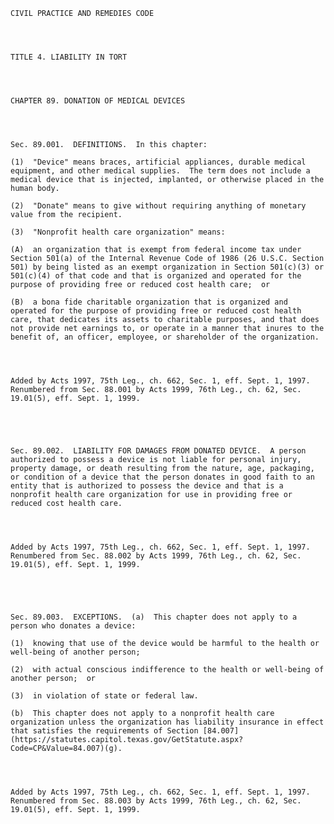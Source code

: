 ﻿
    
    
    	
    					
    
    
    CIVIL PRACTICE AND REMEDIES CODE
    
      
    
    
    TITLE 4. LIABILITY IN TORT
    
      
    
    
    CHAPTER 89. DONATION OF MEDICAL DEVICES
    
      
    
    
    Sec. 89.001.  DEFINITIONS.  In this chapter:
    
    (1)  "Device" means braces, artificial appliances, durable medical equipment, and other medical supplies.  The term does not include a medical device that is injected, implanted, or otherwise placed in the human body.
    
    (2)  "Donate" means to give without requiring anything of monetary value from the recipient.
    
    (3)  "Nonprofit health care organization" means:
    
    (A)  an organization that is exempt from federal income tax under Section 501(a) of the Internal Revenue Code of 1986 (26 U.S.C. Section 501) by being listed as an exempt organization in Section 501(c)(3) or 501(c)(4) of that code and that is organized and operated for the purpose of providing free or reduced cost health care;  or
    
    (B)  a bona fide charitable organization that is organized and operated for the purpose of providing free or reduced cost health care, that dedicates its assets to charitable purposes, and that does not provide net earnings to, or operate in a manner that inures to the benefit of, an officer, employee, or shareholder of the organization.
    
    
    
    
    Added by Acts 1997, 75th Leg., ch. 662, Sec. 1, eff. Sept. 1, 1997.  Renumbered from Sec. 88.001 by Acts 1999, 76th Leg., ch. 62, Sec. 19.01(5), eff. Sept. 1, 1999.
    
    
    
    
    
    Sec. 89.002.  LIABILITY FOR DAMAGES FROM DONATED DEVICE.  A person authorized to possess a device is not liable for personal injury, property damage, or death resulting from the nature, age, packaging, or condition of a device that the person donates in good faith to an entity that is authorized to possess the device and that is a nonprofit health care organization for use in providing free or reduced cost health care.
    
    
    
    
    Added by Acts 1997, 75th Leg., ch. 662, Sec. 1, eff. Sept. 1, 1997.  Renumbered from Sec. 88.002 by Acts 1999, 76th Leg., ch. 62, Sec. 19.01(5), eff. Sept. 1, 1999.
    
    
    
    
    
    Sec. 89.003.  EXCEPTIONS.  (a)  This chapter does not apply to a person who donates a device:
    
    (1)  knowing that use of the device would be harmful to the health or well-being of another person;
    
    (2)  with actual conscious indifference to the health or well-being of another person;  or
    
    (3)  in violation of state or federal law.
    
    (b)  This chapter does not apply to a nonprofit health care organization unless the organization has liability insurance in effect that satisfies the requirements of Section [84.007](https://statutes.capitol.texas.gov/GetStatute.aspx?Code=CP&Value=84.007)(g).
    
    
    
    
    Added by Acts 1997, 75th Leg., ch. 662, Sec. 1, eff. Sept. 1, 1997.  Renumbered from Sec. 88.003 by Acts 1999, 76th Leg., ch. 62, Sec. 19.01(5), eff. Sept. 1, 1999.
    
    
    
    
    				
